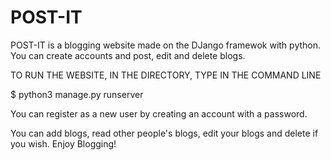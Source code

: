 # POST-IT
POST-IT is a blogging website made on the DJango framewok with python. You can create accounts and post, edit and delete blogs.

TO RUN THE WEBSITE, IN THE DIRECTORY, TYPE IN THE COMMAND LINE

$ python3 manage.py runserver


You can register as a new user by creating an account with a password.

You can add blogs, read other people's blogs, edit your blogs and delete if you wish.
Enjoy Blogging!

